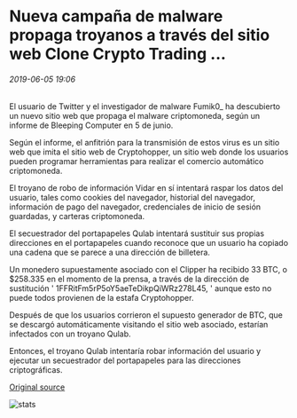 # Nueva campaña de malware propaga troyanos a través del sitio web Clone Crypto Trading ...

###### 2019-06-05 19:06

El usuario de Twitter y el investigador de malware Fumik0\_ ha descubierto un nuevo sitio web que propaga el malware criptomoneda, según un informe de Bleeping Computer en 5 de junio.

Según el informe, el anfitrión para la transmisión de estos virus es un sitio web que imita el sitio web de Cryptohopper, un sitio web donde los usuarios pueden programar herramientas para realizar el comercio automático criptomoneda.

El troyano de robo de información Vidar en sí intentará raspar los datos del usuario, tales como cookies del navegador, historial del navegador, información de pago del navegador, credenciales de inicio de sesión guardadas, y carteras criptomoneda.

El secuestrador del portapapeles Qulab intentará sustituir sus propias direcciones en el portapapeles cuando reconoce que un usuario ha copiado una cadena que se parece a una dirección de billetera.

Un monedero supuestamente asociado con el Clipper ha recibido 33 BTC, o $258.335 en el momento de la prensa, a través de la dirección de sustitución ' 1FFRitFm5rP5oY5aeTeDikpQiWRz278L45, ' aunque esto no puede todos provienen de la estafa Cryptohopper.

Después de que los usuarios corrieron el supuesto generador de BTC, que se descargó automáticamente visitando el sitio web asociado, estarían infectados con un troyano Qulab.

Entonces, el troyano Qulab intentaría robar información del usuario y ejecutar un secuestrador del portapapeles para las direcciones criptográficas.

[Original source](https://cointelegraph.com/news/new-malware-campaign-spreads-trojans-through-clone-crypto-trading-website)

![stats](https://c.statcounter.com/11760860/0/a89fa40b/1/ "stats")